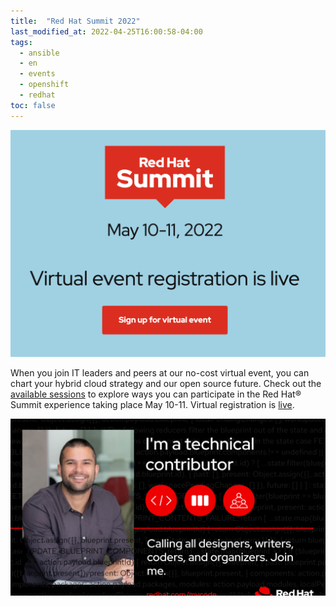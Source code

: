 ```yaml
---
title:  "Red Hat Summit 2022"
last_modified_at: 2022-04-25T16:00:58-04:00
tags:
  - ansible
  - en
  - events
  - openshift
  - redhat
toc: false
---
```


[![](/assets/images/posts/2022-04-25-rh-summit22/1.png)](https://reg.experiences.redhat.com/flow/redhat/sum22/registration2022virtual/login)

When you join IT leaders and peers at our no-cost virtual event, you can chart your hybrid cloud strategy and our open source future. Check out the [available sessions](https://events.experiences.redhat.com/widget/redhat/sum22/SessionCatalog22) to explore ways you can participate in the Red Hat® Summit experience taking place May 10-11. Virtual registration is [live](https://reg.experiences.redhat.com/flow/redhat/sum22/registration2022virtual/login).

![](/assets/images/posts/2022-04-25-rh-summit22/2.png)